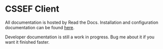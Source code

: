# CSSEF Client
All documentation is hosted by Read the Docs. Installation and configuration documentation can be found [here](http://cssef.readthedocs.org/en/latest/client.html).

Developer documentation is still a work in progress. Bug me about it if you want it finished faster.

<!----
The CSSEF Client can be intalled through setup.py a pip local installation. Building and installing via pip is suggested as it makes upgrading/removing the package easier.

## Installing
Manually install the package.
```
user@host:~$ git clone https://github.com/bplower/cssef.git
user@host:~$ cd cssef/cssefclient
user@host:~/cssef/cssefclient$ sudo pip install .
```

This will add the cssefclient module to python.
```
user@host:~$ python
Python 2.7.9 (default, Mar  1 2015, 12:57:24) 
[GCC 4.9.2] on linux2
Type "help", "copyright", "credits" or "license" for more information.
>>> from cssefclient import cssefclient
>>> cssefclient.OrganizationGet
<class 'cssefclient.cssefclient.OrganizationGet'>
>>>
```

Additionally, it will create a client configuration file.
```
user@host:~$ ls /etc/cssef
cssef.conf
```

## Verifying installation
You can use the build tests to make sure the build you've downloaded works. This assumes you've cloned the repo into your home directory.

To make running unittests simple, I'm using nose. It can be installed through pip and provides the 'nosetests' utility.

The tests_cssef-cli.bash script will the functionality of the cssef-cli utility specifically. Please note that part of the script will uninstall any preexisting cssefclient installations and install the cssefclient package you've cloned. Some of the tests will require that the CSSEF server be available using the configurations in the ~/cssef/cssefclient/cssefclient/cssef.conf file (you can change these as needed before running the script).
```
user@host:~$ sudo pip install nose
user@host:~$ cd ~/cssef/cssefclient
user@host:~/cssef/cssefclient$ nosetests tests
user@host:~/cssef/cssefclient$ tests/tests_cssef-cli.bash
```
---->
